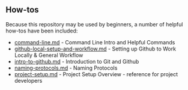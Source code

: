 ## How-tos

Because this repository may be used by beginners, a number of helpful how-tos have been included:
- [command-line.md](command-line.md) - Command Line Intro and Helpful Commands
- [github-local-setup-and-workflow.md](github-local-setup-and-workflow.md) - Setting up Github to Work Locally & General Workflow
- [intro-to-github.md](intro-to-github.md) - Introduction to Git and Github
- [naming-protocols.md](naming-protocols.md) - Naming Protocols
- [project-setup.md](project-setup.md) - Project Setup Overview - reference for project developers
